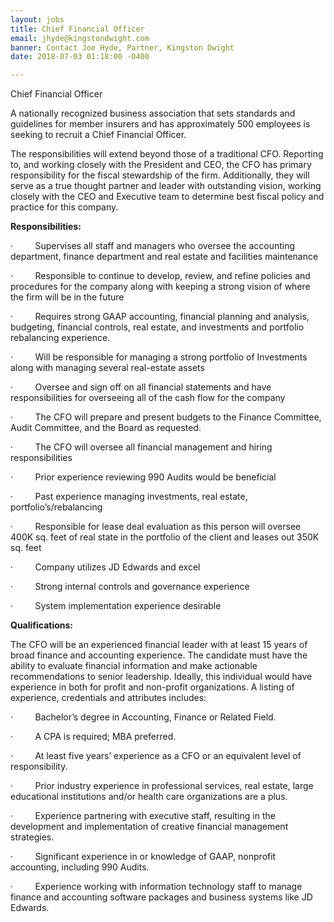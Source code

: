 ```yaml
---
layout: jobs
title: Chief Financial Officer
email: jhyde@kingstondwight.com
banner: Contact Joe Hyde, Partner, Kingston Dwight
date: 2018-07-03 01:18:00 -0400

---
```

Chief Financial Officer

A nationally recognized business association that sets standards and guidelines for member insurers and has approximately 500 employees is seeking to recruit a Chief Financial Officer.

The responsibilities will extend beyond those of a traditional CFO. Reporting to, and working closely with the President and CEO, the CFO has primary responsibility for the fiscal stewardship of the firm. Additionally, they will serve as a true thought partner and leader with outstanding vision, working closely with the CEO and Executive team to determine best fiscal policy and practice for this company.

**Responsibilities:**

·         Supervises all staff and managers who oversee the accounting department,                                                          finance department and real estate and facilities maintenance

·         Responsible to continue to develop, review, and refine policies and procedures for the company along with keeping a strong vision of where the firm will be in the future

·         Requires strong GAAP accounting, financial planning and analysis, budgeting, financial controls, real estate, and investments and portfolio rebalancing experience.

·         Will be responsible for managing a strong portfolio of Investments along with managing several real-estate assets

·         Oversee and sign off on all financial statements and have responsibilities for overseeing all of the cash flow for the company

·         The CFO will prepare and present budgets to the Finance Committee, Audit Committee, and the Board as requested.

·         The CFO will oversee all financial management and hiring responsibilities

·         Prior experience reviewing 990 Audits would be beneficial

·         Past experience managing investments, real estate, portfolio’s/rebalancing

·         Responsible for lease deal evaluation as this person will oversee 400K sq. feet    of real state in the portfolio of the client and leases out 350K sq. feet

·         Company utilizes JD Edwards and excel

·         Strong internal controls and governance experience

·         System implementation experience desirable

**Qualifications:**

The CFO will be an experienced financial leader with at least 15 years of broad finance and accounting experience. The candidate must have the ability to evaluate financial information and make actionable recommendations to senior leadership. Ideally, this individual would have experience in both for profit and non-profit organizations. A listing of experience, credentials and attributes includes:

·         Bachelor’s degree in Accounting, Finance or Related Field.

·         A CPA is required; MBA preferred.

·         At least five years’ experience as a CFO or an equivalent level of responsibility.

·         Prior industry experience in professional services, real estate, large educational  institutions and/or health care organizations are a plus.

·         Experience partnering with executive staff, resulting in the development and implementation of creative financial management strategies.

·         Significant experience in or knowledge of GAAP, nonprofit accounting, including 990 Audits.

·         Experience working with information technology staff to manage finance and accounting software packages and business systems like JD Edwards.
